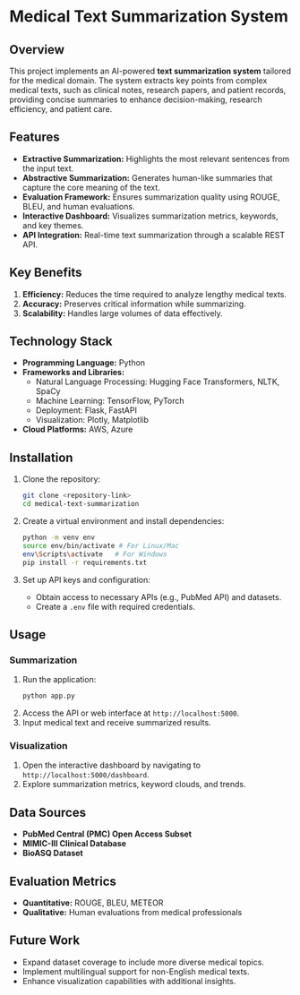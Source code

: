 # Medical Text Summarization System

## Overview
This project implements an AI-powered **text summarization system** tailored for the medical domain. The system extracts key points from complex medical texts, such as clinical notes, research papers, and patient records, providing concise summaries to enhance decision-making, research efficiency, and patient care.

## Features
- **Extractive Summarization:** Highlights the most relevant sentences from the input text.
- **Abstractive Summarization:** Generates human-like summaries that capture the core meaning of the text.
- **Evaluation Framework:** Ensures summarization quality using ROUGE, BLEU, and human evaluations.
- **Interactive Dashboard:** Visualizes summarization metrics, keywords, and key themes.
- **API Integration:** Real-time text summarization through a scalable REST API.

## Key Benefits
1. **Efficiency:** Reduces the time required to analyze lengthy medical texts.
2. **Accuracy:** Preserves critical information while summarizing.
3. **Scalability:** Handles large volumes of data effectively.

## Technology Stack
- **Programming Language:** Python
- **Frameworks and Libraries:**
  - Natural Language Processing: Hugging Face Transformers, NLTK, SpaCy
  - Machine Learning: TensorFlow, PyTorch
  - Deployment: Flask, FastAPI
  - Visualization: Plotly, Matplotlib
- **Cloud Platforms:** AWS, Azure

## Installation
1. Clone the repository:
   ```bash
   git clone <repository-link>
   cd medical-text-summarization
   ```

2. Create a virtual environment and install dependencies:
   ```bash
   python -m venv env
   source env/bin/activate # For Linux/Mac
   env\Scripts\activate   # For Windows
   pip install -r requirements.txt
   ```

3. Set up API keys and configuration:
   - Obtain access to necessary APIs (e.g., PubMed API) and datasets.
   - Create a `.env` file with required credentials.

## Usage
### Summarization
1. Run the application:
   ```bash
   python app.py
   ```
2. Access the API or web interface at `http://localhost:5000`.
3. Input medical text and receive summarized results.

### Visualization
1. Open the interactive dashboard by navigating to `http://localhost:5000/dashboard`.
2. Explore summarization metrics, keyword clouds, and trends.

## Data Sources
- **PubMed Central (PMC) Open Access Subset**
- **MIMIC-III Clinical Database**
- **BioASQ Dataset**

## Evaluation Metrics
- **Quantitative:** ROUGE, BLEU, METEOR
- **Qualitative:** Human evaluations from medical professionals

## Future Work
- Expand dataset coverage to include more diverse medical topics.
- Implement multilingual support for non-English medical texts.
- Enhance visualization capabilities with additional insights.



